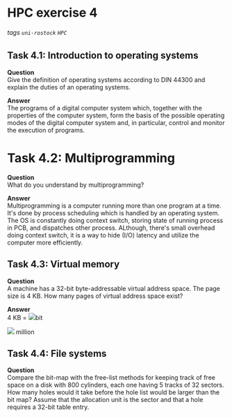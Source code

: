 # HPC exercise 4
###### tags `uni-rostock` `HPC`

<a name="t1">
  
## Task 4.1: Introduction to operating systems
**Question**\
Give the definition of operating systems according to DIN 44300 and explain the duties of an operating systems.

**Answer**\
The programs of a digital computer system which, together with the properties of the computer system, form the basis of the possible operating modes of the digital computer system and, in particular, control and monitor the execution of programs.

<a name="t2">
  
# Task 4.2: Multiprogramming
**Question**\
What do you understand by multiprogramming?

**Answer**\
Multiprogramming is a computer running more than one program at a time. It's done by process scheduling which is handled by an operating system. The OS is constantly doing context switch, storing state of running process in PCB, and dispatches other process. ALthough, there's small overhead doing context switch, it is a way to hide (I/O) latency and utilize the computer more efficiently.

<a name="t3">

## Task 4.3: Virtual memory
**Question**\
A machine has a 32-bit byte-addressable virtual address space. The page size is 4 KB. How many pages of virtual address space exist?

**Answer**\
4 KB = <img src="https://render.githubusercontent.com/render/math?math=2^{12}">bit

<img src="https://render.githubusercontent.com/render/math?math=2^{32} / 2^{12} = 2^{20} = 1"> million

<a name="t4">

## Task 4.4: File systems
**Question**\
Compare the bit-map with the free-list methods for keeping track of free space on a disk with 800 cylinders, each one having 5 tracks of 32 sectors. How many holes would it take before the hole list would be larger than the bit map? Assume that the allocation unit is the sector and that a hole requires a 32-bit table entry.
